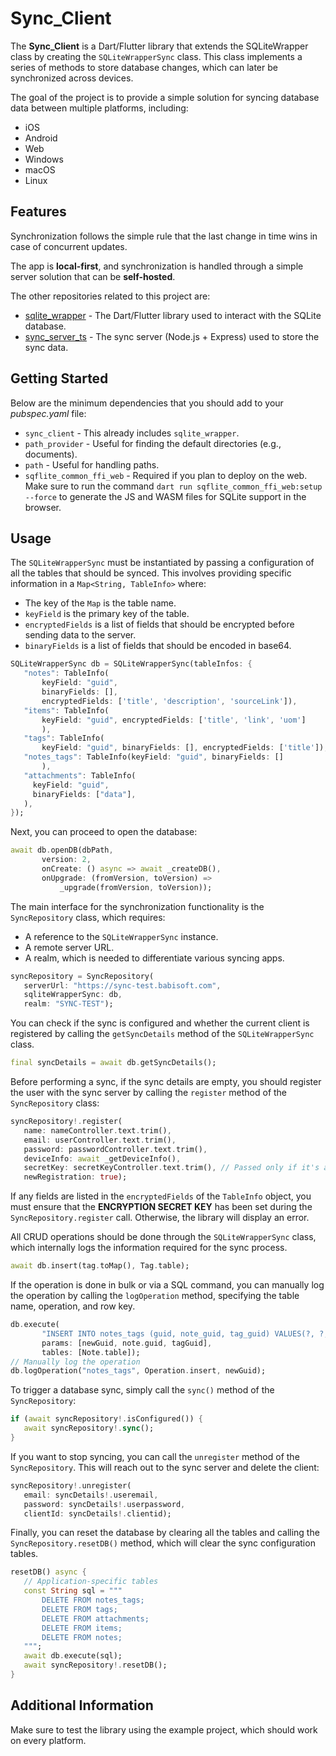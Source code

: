 # Sync_Client

The **Sync_Client** is a Dart/Flutter library that extends the SQLiteWrapper class by creating the `SQLiteWrapperSync` class. This class implements a series of methods to store database changes, which can later be synchronized across devices.

The goal of the project is to provide a simple solution for syncing database data between multiple platforms, including:
   - iOS
   - Android
   - Web
   - Windows
   - macOS
   - Linux

## Features
Synchronization follows the simple rule that the last change in time wins in case of concurrent updates.

The app is **local-first**, and synchronization is handled through a simple server solution that can be **self-hosted**.

The other repositories related to this project are:
   - [sqlite_wrapper](https://github.com/stefalda/sqlite_wrapper) - The Dart/Flutter library used to interact with the SQLite database.
   - [sync_server_ts](https://github.com/stefalda/sync_server_ts) - The sync server (Node.js + Express) used to store the sync data.

## Getting Started
Below are the minimum dependencies that you should add to your *pubspec.yaml* file:
   - `sync_client` - This already includes `sqlite_wrapper`.
   - `path_provider` - Useful for finding the default directories (e.g., documents).
   - `path` - Useful for handling paths.
   - `sqflite_common_ffi_web` - Required if you plan to deploy on the web. Make sure to run the command `dart run sqflite_common_ffi_web:setup --force` to generate the JS and WASM files for SQLite support in the browser.

## Usage

The `SQLiteWrapperSync` must be instantiated by passing a configuration of all the tables that should be synced. This involves providing specific information in a `Map<String, TableInfo>` where:
   - The key of the `Map` is the table name.
   - `keyField` is the primary key of the table.
   - `encryptedFields` is a list of fields that should be encrypted before sending data to the server.
   - `binaryFields` is a list of fields that should be encoded in base64.

```dart
SQLiteWrapperSync db = SQLiteWrapperSync(tableInfos: {
   "notes": TableInfo(
       keyField: "guid",
       binaryFields: [],
       encryptedFields: ['title', 'description', 'sourceLink']),
   "items": TableInfo(
       keyField: "guid", encryptedFields: ['title', 'link', 'uom']
       ),
   "tags": TableInfo(
       keyField: "guid", binaryFields: [], encryptedFields: ['title']),
   "notes_tags": TableInfo(keyField: "guid", binaryFields: []
       ),
   "attachments": TableInfo(
     keyField: "guid",
     binaryFields: ["data"],
   ),
});
```

Next, you can proceed to open the database:

```dart
await db.openDB(dbPath,
       version: 2,
       onCreate: () async => await _createDB(),
       onUpgrade: (fromVersion, toVersion) =>
           _upgrade(fromVersion, toVersion));
```

The main interface for the synchronization functionality is the `SyncRepository` class, which requires:
   - A reference to the `SQLiteWrapperSync` instance.
   - A remote server URL.
   - A realm, which is needed to differentiate various syncing apps.

```dart
syncRepository = SyncRepository(
   serverUrl: "https://sync-test.babisoft.com",
   sqliteWrapperSync: db,
   realm: "SYNC-TEST");
```

You can check if the sync is configured and whether the current client is registered by calling the `getSyncDetails` method of the `SQLiteWrapperSync` class.

```dart
final syncDetails = await db.getSyncDetails();
```

Before performing a sync, if the sync details are empty, you should register the user with the sync server by calling the `register` method of the `SyncRepository` class:

```dart
syncRepository!.register(
   name: nameController.text.trim(),
   email: userController.text.trim(),
   password: passwordController.text.trim(),
   deviceInfo: await _getDeviceInfo(),
   secretKey: secretKeyController.text.trim(), // Passed only if it's a client registration, not a new registration.
   newRegistration: true);
```

If any fields are listed in the `encryptedFields` of the `TableInfo` object, you must ensure that the **ENCRYPTION SECRET KEY** has been set during the `SyncRepository.register` call. Otherwise, the library will display an error.

All CRUD operations should be done through the `SQLiteWrapperSync` class, which internally logs the information required for the sync process.

```dart
await db.insert(tag.toMap(), Tag.table);
```

If the operation is done in bulk or via a SQL command, you can manually log the operation by calling the `logOperation` method, specifying the table name, operation, and row key.

```dart
db.execute(
       "INSERT INTO notes_tags (guid, note_guid, tag_guid) VALUES(?, ?,?);",
       params: [newGuid, note.guid, tagGuid],
       tables: [Note.table]);
// Manually log the operation
db.logOperation("notes_tags", Operation.insert, newGuid);
```

To trigger a database sync, simply call the `sync()` method of the `SyncRepository`:

```dart
if (await syncRepository!.isConfigured()) {
   await syncRepository!.sync();
}
```

If you want to stop syncing, you can call the `unregister` method of the `SyncRepository`. This will reach out to the sync server and delete the client:

```dart
syncRepository!.unregister(
   email: syncDetails!.useremail,
   password: syncDetails!.userpassword,
   clientId: syncDetails!.clientid);
```

Finally, you can reset the database by clearing all the tables and calling the `SyncRepository.resetDB()` method, which will clear the sync configuration tables.

```dart
resetDB() async {
   // Application-specific tables
   const String sql = """
       DELETE FROM notes_tags;
       DELETE FROM tags;
       DELETE FROM attachments;
       DELETE FROM items;
       DELETE FROM notes;
   """;
   await db.execute(sql);
   await syncRepository!.resetDB();
}
```

## Additional Information
Make sure to test the library using the example project, which should work on every platform.
